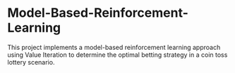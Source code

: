 # Model-Based-Reinforcement-Learning
This project implements a model-based reinforcement learning approach using Value Iteration to determine the optimal betting strategy in a coin toss lottery scenario.
